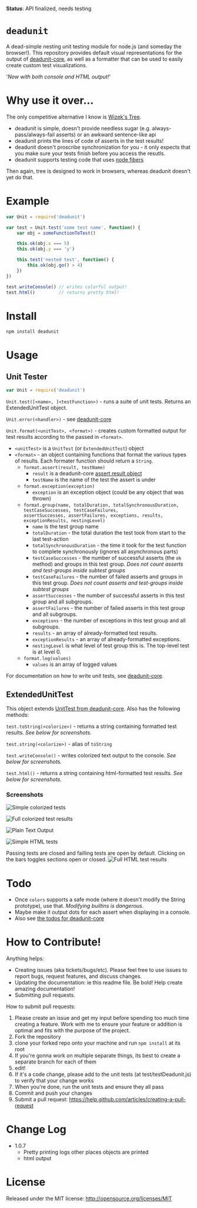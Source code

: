 **Status**: API finalized, needs testing

`deadunit`
========

A dead-simple nesting unit testing module for node.js (and someday the browser!). 
This repository provides default visual representations for the output of [deadunit-core](https://github.com/fresheneesz/deadunitCore),
  as well as a formatter that can be used to easily create custom test visualizations.

'*Now with both console and HTML output!*'

Why use it over...
==================

The only competitive alternative I know is [Wizek's Tree](https://github.com/Wizek/Tree).

* deadunit is simple, doesn't provide needless sugar (e.g. always-pass/always-fail asserts) or an awkward sentence-like api
* deadunit prints the lines of code of asserts in the test results!
* deadunit doesn't proscribe synchronization for you - it only expects that you make sure your tests finish before you access the resutls.
* deadunit supports testing code that uses [node fibers](https://github.com/laverdet/node-fibers)

Then again, tree is designed to work in browsers, whereas deadunit doesn't yet do that.

Example
=======

```javascript
var Unit = require('deadunit')

var test = Unit.test('some test name', function() {
    var obj = someFunctionToTest()

    this.ok(obj.x === 5)
    this.ok(obj.y === 'y')

    this.test('nested test', function() {
        this.ok(obj.go() > 4)
    })
})

test.writeConsole() // writes colorful output!
test.html()         // returns pretty html!
```

Install
=======

```
npm install deadunit
```

Usage
=====

Unit Tester
-----------

```javascript
var Unit = require('deadunit')
```

`Unit.test([<name>, ]<testFunction>)` - runs a suite of unit tests. Returns an ExtendedUnitTest object.

`Unit.error(<handler>)` - see [deadunit-core](https://github.com/fresheneesz/deadunitCore#usage)

`Unit.format(<unitTest>, <format>)` - creates custom formatted output for test results according to the passed in `<format>`.

* `<unitTest>` is a `UnitTest` (or `ExtendedUnitTest`) object
* `<format>` - an object containing functions that format the various types of results. Each formater function should return a `String`.
    * `format.assert(result, testName)`
    	* `result` is a deadunit-core [assert result object](https://github.com/fresheneesz/deadunitCore#assert)
        * `testName` is the name of the test the assert is under
    * `format.exception(exception)`
        * `exception` is an exception object (could be any object that was thrown)
    * `format.group(name, totalDuration, totalSynchronousDuration, testCaseSuccesses, testCaseFailures,`  
       `assertSuccesses, assertFailures, exceptions, results, exceptionResults, nestingLevel)`
       * `name` is the test group name
       * `totalDuration` - the total duration the test took from start to the last test-action
       * `totalSynchronousDuration` - the time it took for the test function to complete synchronously (ignores all asynchronous parts)
       * `testCaseSuccesses` - the number of successful asserts (the `ok` method) and groups in this test group. *Does not count asserts and test-groups inside subtest groups*
       * `testCaseFailures` - the number of failed asserts and groups in this test group. *Does not count asserts and test-groups inside subtest groups*
       * `assertSuccesses` - the number of successful asserts in this test group and all subgroups.
       * `assertFailures` - the number of failed asserts in this test group and all subgroups.
       * `exceptions` - the number of exceptions in this test group and all subgroups.
       * `results` - an array of already-formatted test results.
       * `exceptionResults` - an array of already-formatted exceptions.
       * `nestingLevel` is what level of test group this is. The top-level test is at level 0.
    * `format.log(values)`
    	* `values` is an array of logged values

For documentation on how to write unit tests, see [deadunit-core](https://github.com/fresheneesz/deadunitCore).

ExtendedUnitTest
----------------

This object extends [UnitTest from deadunit-core](https://github.com/fresheneesz/deadunitCore#unittest). Also has the following methods:

`test.toString(<colorize>)` - returns a string containing formatted test results. *See below for screenshots.*

`test.string(<colorize>)` - alias of `toString`

`test.writeConsole()` - writes colorized text output to the console. *See below for screenshots.*

`test.html()` - returns a string containing html-formatted test results. *See below for screenshots.*

### Screenshots ###

![Simple colorized tests](screenshots/SimpleTestsColorized.png "Simple colorized tests")

![Full colorized test results](screenshots/FullTestColorized.png "Full colorized test results")

![Plain Text Output](screenshots/PlainTextScreenshot.png "Plain Text Output")

![Simple HTML tests](screenshots/SimpleTestsHtml.png "Simple HTML tests")

Passing tests are closed and failling tests are open by default. Clicking on the bars toggles sections open or closed.
![Full HTML test results](screenshots/FullTestHtml.png "Full HTML test results")

Todo
====

* Once `colors` supports a safe mode (where it doesn't modify the String prototype), use that. *Modifying builtins is dangerous*.
* Maybe make it output dots for each assert when displaying in a console.
* Also see [the todos for deadunit-core](https://github.com/fresheneesz/deadunitCore#to-do)

How to Contribute!
============

Anything helps:

* Creating issues (aka tickets/bugs/etc). Please feel free to use issues to report bugs, request features, and discuss changes.
* Updating the documentation: ie this readme file. Be bold! Help create amazing documentation!
* Submitting pull requests.

How to submit pull requests:

1. Please create an issue and get my input before spending too much time creating a feature. Work with me to ensure your feature or addition is optimal and fits with the purpose of the project.
2. Fork the repository
3. clone your forked repo onto your machine and run `npm install` at its root
4. If you're gonna work on multiple separate things, its best to create a separate branch for each of them
5. edit!
6. If it's a code change, please add to the unit tests (at test/testDeadunit.js) to verify that your change works
7. When you're done, run the unit tests and ensure they all pass
8. Commit and push your changes
9. Submit a pull request: https://help.github.com/articles/creating-a-pull-request

Change Log
=========

* 1.0.7
  * Pretty printing logs other places objects are printed
  * html output

License
=======
Released under the MIT license: http://opensource.org/licenses/MIT

